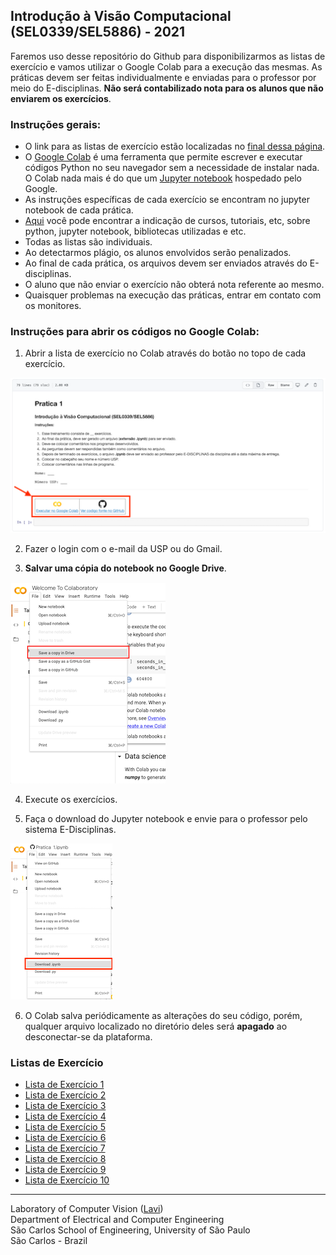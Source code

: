   
 ## Introdução à Visão Computacional (SEL0339/SEL5886) - 2021
 
 Faremos uso desse repositório do Github para disponibilizarmos as listas de exercício e vamos utilizar o Google Colab para a execução das mesmas. As práticas devem ser feitas individualmente e enviadas para o professor por meio do E-disciplinas. **Não será contabilizado nota para os alunos que não enviarem os exercícios**. 

### Instruções gerais:

 - O link para as listas de exercício estão localizadas no [final dessa página](https://github.com/LAVI-USP/SEL0339-SEL5886_2021#listas-de-exercício).
 - O [Google Colab](https://colab.research.google.com/notebooks/intro.ipynb) é uma ferramenta que permite escrever e executar códigos Python no seu navegador sem a necessidade de instalar nada. O Colab nada mais é do que um [Jupyter notebook](https://jupyter.org) hospedado pelo Google.
 - As instruções específicas de cada exercício se encontram no jupyter notebook de cada prática.
 - [Aqui](https://github.com/LAVI-USP/SEL0339-SEL5886_2021/tree/main/extra) você pode encontrar a indicação de cursos, tutoriais, etc, sobre python, jupyter notebook, bibliotecas utilizadas e etc.
 - Todas as listas são individuais.
 - Ao detectarmos plágio, os alunos envolvidos serão penalizados.
 - Ao final de cada prática, os arquivos devem ser enviados através do E-disciplinas.
 - O aluno que não enviar o exercício não obterá nota referente ao mesmo.
 - Quaisquer problemas na execução das práticas, entrar em contato com os monitores.
 
### Instruções para abrir os códigos no Google Colab:
 
1. Abrir a lista de exercício no Colab através do botão no topo de cada exercício.  

![](https://github.com/LAVI-USP/SEL0339-SEL5886_2021/blob/main/imagens/readme/Execute_Colab.png)

2.  Fazer o login com o e-mail da USP ou do Gmail.

3.  **Salvar uma cópia do notebook no Google Drive**. 

![](https://github.com/LAVI-USP/SEL0339-SEL5886_2021/blob/main/imagens/readme/Save_GDrive.png)

4. Execute os exercícios.

5. Faça o download do Jupyter notebook e envie para o professor pelo sistema E-Disciplinas.

![](https://github.com/LAVI-USP/SEL0339-SEL5886_2021/blob/main/imagens/readme/Download.png)

6. O Colab salva periódicamente as alterações do seu código, porém, qualquer arquivo localizado no diretório deles será **apagado** ao desconectar-se da plataforma.

### Listas de Exercício

 - [Lista de Exercício 1](https://github.com/LAVI-USP/SEL0339-SEL5886_2021/blob/main/praticas/Lista_de_Exercicio_1.ipynb)
 - [Lista de Exercício 2](https://github.com/LAVI-USP/SEL0339-SEL5886_2021/blob/main/praticas/Lista_de_Exercicio_2.ipynb)
 - [Lista de Exercício 3](https://github.com/LAVI-USP/SEL0339-SEL5886_2021/blob/main/praticas/Lista_de_Exercicio_3.ipynb)
 - [Lista de Exercício 4](https://github.com/LAVI-USP/SEL0339-SEL5886_2021/blob/main/praticas/Lista_de_Exercicio_4.ipynb)
 - [Lista de Exercício 5](https://github.com/LAVI-USP/SEL0339-SEL5886_2021/blob/main/praticas/Lista_de_Exercicio_5.ipynb)
 - [Lista de Exercício 6](https://github.com/LAVI-USP/SEL0339-SEL5886_2021/blob/main/praticas/Lista_de_Exercicio_6.ipynb)
 - [Lista de Exercício 7](https://github.com/LAVI-USP/SEL0339-SEL5886_2021/blob/main/praticas/Lista_de_Exercicio_7.ipynb)
 - [Lista de Exercício 8](https://github.com/LAVI-USP/SEL0339-SEL5886_2021/blob/main/praticas/Lista_de_Exercicio_8.ipynb)
 - [Lista de Exercício 9](https://github.com/LAVI-USP/SEL0339-SEL5886_2021/blob/main/praticas/Lista_de_Exercicio_9.ipynb)
 - [Lista de Exercício 10](https://github.com/LAVI-USP/SEL0339-SEL5886_2021/blob/main/praticas/Lista_de_Exercicio_10.ipynb)
---

Laboratory of Computer Vision ([Lavi](http://iris.sel.eesc.usp.br/lavi/))  
Department of Electrical and Computer Engineering  
São Carlos School of Engineering, University of São Paulo  
São Carlos - Brazil
